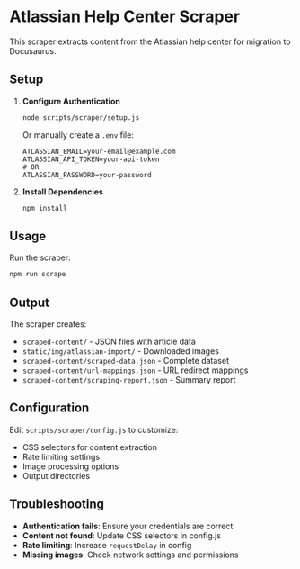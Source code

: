 # Atlassian Help Center Scraper

This scraper extracts content from the Atlassian help center for migration to Docusaurus.

## Setup

1. **Configure Authentication**
   ```bash
   node scripts/scraper/setup.js
   ```
   
   Or manually create a `.env` file:
   ```env
   ATLASSIAN_EMAIL=your-email@example.com
   ATLASSIAN_API_TOKEN=your-api-token
   # OR
   ATLASSIAN_PASSWORD=your-password
   ```

2. **Install Dependencies**
   ```bash
   npm install
   ```

## Usage

Run the scraper:
```bash
npm run scrape
```

## Output

The scraper creates:
- `scraped-content/` - JSON files with article data
- `static/img/atlassian-import/` - Downloaded images
- `scraped-content/scraped-data.json` - Complete dataset
- `scraped-content/url-mappings.json` - URL redirect mappings
- `scraped-content/scraping-report.json` - Summary report

## Configuration

Edit `scripts/scraper/config.js` to customize:
- CSS selectors for content extraction
- Rate limiting settings
- Image processing options
- Output directories

## Troubleshooting

- **Authentication fails**: Ensure your credentials are correct
- **Content not found**: Update CSS selectors in config.js
- **Rate limiting**: Increase `requestDelay` in config
- **Missing images**: Check network settings and permissions